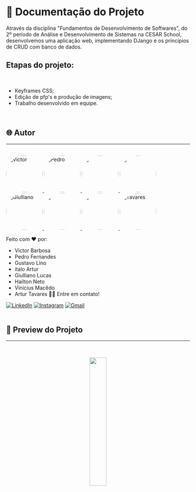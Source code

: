 # 📒 Documentação do Projeto

Através da disciplina "Fundamentos de Desenvolvimento de Softwares", do 2º período de Análise e Desenvolvimento de Sistemas na CESAR School, desenvolvemos uma aplicação web, implementando DJango e os princípios de CRUD com banco de dados.

##  Etapas do projeto:



<br>

- Keyframes CSS;
- Edição de pfp's e produção de imagens;
- Trabalho desenvolvido em equipe.

<div style="display: inline_block"><br>
  <!--img align="center" alt="HTML" heigth="30" width="40" src="https://cdn.jsdelivr.net/gh/devicons/devicon@latest/icons/html5/html5-original.svg"-->
  <!--img align="center" alt="CSS" heigth="30" width="40" src="https://cdn.jsdelivr.net/gh/devicons/devicon@latest/icons/css3/css3-original.svg"-->
  <!--img align="center" alt="JS" heigth="30" width="40" src="https://cdn.jsdelivr.net/gh/devicons/devicon@latest/icons/javascript/javascript-original.svg"-->
</div>

## 🌐 Autor
---
<br>

<a href="https://www.linkedin.com/in/victor-santos-01242007111203200607/">
 <img style="border-radius: 50%" src="https://avatars.githubusercontent.com/u/114593367?s=400&u=35dad9c7030300514c27e765de70b83b4073c802&v=4" width="100px;" alt="Victor"/>
 <img style="border-radius: 50%" src="https://avatars.githubusercontent.com/u/180231483?v=4" width="100px;" alt="Pedro"/>
 <img style="border-radius: 50%" src="https://avatars.githubusercontent.com/u/161669997?v=4" width="100px;" alt=""/>
 <img style="border-radius: 50%" src="https://avatars.githubusercontent.com/u/163598100?v=4" width="100px;" alt=""/>
 <img style="border-radius: 50%" src="https://avatars.githubusercontent.com/u/163376922?v=4" width="100px;" alt="Giulliano"/>
 <img style="border-radius: 50%" src="https://avatars.githubusercontent.com/u/130097508?v=4" width="100px;" alt=""/>
 <img style="border-radius: 50%" src="https://avatars.githubusercontent.com/u/166858981?v=4" width="100px;" alt=""/>
 <img style="border-radius: 50%" src="https://avatars.githubusercontent.com/u/165433530?v=4" width="100px;" alt="Tavares"/>
</a>


Feito com ❤️ por:
- Victor Barbosa
- Pedro Fernandes
- Gustavo Lino
- ítalo Artur
- Giulliano Lucas
- Hailton Neto
- Vinícius Macêdo
- Artur Tavares
👋🏽 Entre em contato!

[![LinkedIn](https://img.shields.io/badge/LinkedIn-0077B5?style=for-the-badge&logo=linkedin&logoColor=white)](https://www.linkedin.com/in/victor-santos-01242007111203200607/)
[![Instagram](https://img.shields.io/badge/-Instagram-%23E4405F?style=for-the-badge&logo=instagram&logoColor=white)](https://www.instagram.com/vituisdev/)
[![Gmail](https://img.shields.io/badge/Gmail-333333?style=for-the-badge&logo=gmail&logoColor=red)](mailto:victorb.santos15@gmail.com)
<br>
<br>

## 🔗 Preview do Projeto
---

<br>
<p width="100%" align="center">
  <a href="https://cesar-at-hexadecimal.vercel.app/" target="_blank"><img src="https://img.shields.io/badge/Preview-FF5722?style=for-the-badge&logo=todoist&logoColor=white" width="30%"></a>
</p>
